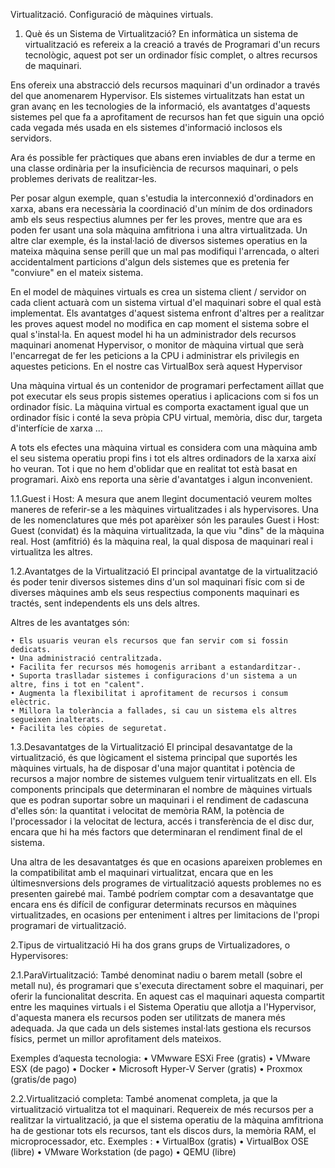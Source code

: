 Virtualització. Configuració de màquines virtuals.

1. Què és un Sistema de Virtualització?
   En informàtica un sistema de virtualització es refereix a la creació a través de Programari d'un recurs tecnològic, aquest pot ser un ordinador físic complet, o altres recursos de maquinari.

Ens ofereix una abstracció dels recursos maquinari d'un ordinador a través del que anomenarem Hypervisor. Els sistemes virtualitzats han estat un gran avanç en les tecnologies de la informació, els avantatges d'aquests sistemes pel que fa a aprofitament de recursos han fet que siguin una opció cada vegada més usada en els sistemes d'informació inclosos els servidors.

Ara és possible fer pràctiques que abans eren inviables de dur a terme en una classe ordinària per la insuficiència de recursos maquinari, o pels problemes derivats de realitzar-les.

Per posar algun exemple, quan s'estudia la interconnexió d'ordinadors en xarxa, abans era necessària la coordinació d'un mínim de dos ordinadors amb els seus respectius alumnes per fer les proves, mentre que ara es poden fer usant una sola màquina amfitriona i una altra virtualitzada. Un altre clar exemple, és la instal·lació de diversos sistemes operatius en la mateixa màquina sense perill que un mal pas modifiqui l'arrencada, o alteri accidentalment particions d'algun dels sistemes que es pretenia fer "conviure" en el mateix sistema.

En el model de màquines virtuals es crea un sistema client / servidor on cada client actuarà com un sistema virtual d'el maquinari sobre el qual està implementat. Els avantatges d'aquest sistema enfront d'altres per a realitzar les proves aquest model no modifica en cap moment el sistema sobre el qual s'instal·la. En aquest model hi ha un administrador dels recursos maquinari anomenat Hypervisor, o monitor de màquina virtual que serà l'encarregat de fer les peticions a la CPU i administrar els privilegis en aquestes peticions. En el nostre cas VirtualBox serà aquest Hypervisor

Una màquina virtual és un contenidor de programari perfectament aïllat que pot executar els seus propis sistemes operatius i aplicacions com si fos un ordinador físic. La màquina virtual es comporta exactament igual que un ordinador físic i conté la seva pròpia CPU virtual, memòria, disc dur, targeta d'interfície de xarxa ...

A tots els efectes una màquina virtual es considera com una màquina amb el seu sistema operatiu propi fins i tot els altres ordinadors de la xarxa així ho veuran. Tot i que no hem d'oblidar que en realitat tot està basat en programari. Això ens reporta una sèrie d'avantatges i algun inconvenient.

1.1.Guest i Host:
A mesura que anem llegint documentació veurem moltes maneres de referir-se a les màquines virtualitzades i als hypervisores. Una de les nomenclatures que més pot aparèixer són les paraules Guest i Host: Guest (convidat) és la màquina virtualitzada, la que viu "dins" de la màquina real. Host (amfitrió) és la màquina real, la qual disposa de maquinari real i virtualitza les altres.

1.2.Avantatges de la Virtualització
El principal avantatge de la virtualització és poder tenir diversos sistemes dins d'un sol maquinari físic com si de diverses màquines amb els seus respectius components maquinari es tractés, sent independents els uns dels altres.

Altres de les avantatges són:

    • Els usuaris veuran els recursos que fan servir com si fossin dedicats.
    • Una administració centralitzada.
    • Facilita fer recursos més homogenis arribant a estandarditzar-.
    • Suporta traslladar sistemes i configuracions d'un sistema a un altre, fins i tot en "calent".
    • Augmenta la flexibilitat i aprofitament de recursos i consum elèctric.
    • Millora la tolerància a fallades, si cau un sistema els altres segueixen inalterats.
    • Facilita les còpies de seguretat.

1.3.Desavantatges de la Virtualització
El principal desavantatge de la virtualització, és que lògicament el sistema principal que suportés les màquines virtuals, ha de disposar d'una major quantitat i potència de recursos a major nombre de sistemes vulguem tenir virtualitzats en ell. Els components principals que determinaran el nombre de màquines virtuals que es podran suportar sobre un maquinari i el rendiment de cadascuna d'elles són: la quantitat i velocitat de memòria RAM, la potència de l'processador i la velocitat de lectura, accés i transferència de el disc dur, encara que hi ha més factors que determinaran el rendiment final de el sistema.

Una altra de les desavantatges és que en ocasions apareixen problemes en la compatibilitat amb el maquinari virtualitzat, encara que en les últimesnversions dels programes de virtualització aquests problemes no es presenten gairebé mai. També podríem comptar com a desavantatge que encara ens és difícil de configurar determinats recursos en màquines virtualitzades, en ocasions per enteniment i altres per limitacions de l'propi programari de virtualització.

2.Tipus de virtualització
Hi ha dos grans grups de Virtualizadores, o Hypervisores:

2.1.ParaVirtualització:
També denominat nadiu o barem metall (sobre el metall nu), és programari que s'executa directament sobre el maquinari, per oferir la funcionalitat descrita. En aquest cas el maquinari aquesta compartit entre les maquines virtuals i el Sistema Operatiu que allotja a l'Hypervisor, d'aquesta manera els recursos poden ser utilitzats de manera més adequada. Ja que cada un dels sistemes instal·lats gestiona els recursos físics, permet un millor aprofitament dels mateixos.

Exemples d’aquesta tecnologia:
• VMwware ESXi Free (gratis)
• VMware ESX (de pago)
• Docker
• Microsoft Hyper-V Server (gratis)
• Proxmox (gratis/de pago)

2.2.Virtualització completa:
També anomenat completa, ja que la virtualització virtualitza tot el maquinari. Requereix de més recursos per a realitzar la virtualització, ja que el sistema operatiu de la màquina amfitriona ha de gestionar tots els recursos, tant els discos durs, la memòria RAM, el microprocessador, etc.
Exemples :
• VirtualBox (gratis)
• VirtualBox OSE (libre)
• VMware Workstation (de pago)
• QEMU (libre)
